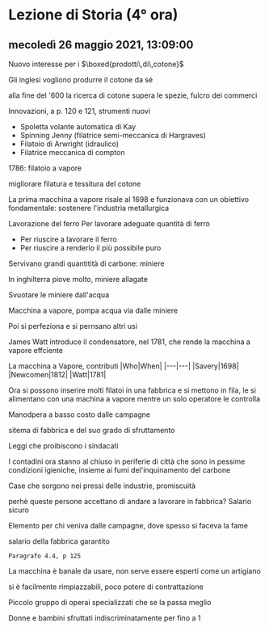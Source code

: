 # Lezione di Storia (4° ora)

## mecoledì 26 maggio 2021, 13:09:00
Nuovo interesse per i $\boxed{prodotti\,di\,cotone}$

Gli inglesi vogliono produrre il cotone da sé

alla fine del '600 la ricerca di cotone supera le spezie, fulcro dei commerci

Innovazioni, a p. 120 e 121, strumenti nuovi

* Spoletta volante automatica di Kay
* Spinning Jenny (filatrice semi-meccanica di Hargraves)
* Filatoio di Arwright (idraulico)
* Filatrice meccanica di compton

1786: filatoio a vapore


migliorare filatura e tessitura del cotone

La prima macchina a vapore risale al 1698 e funzionava con un obiettivo fondamentale: sostenere l'industria metallurgica

Lavorazione del ferro
Per lavorare adeguate quantità di ferro
* Per riuscire a lavorare il ferro
* Per riuscire a renderlo il più possibile puro

Servivano grandi quantitità di carbone: miniere

In inghilterra piove molto, miniere allagate

Svuotare le miniere dall'acqua


Macchina a vapore, pompa acqua via dalle miniere

Poi si perfeziona e si pernsano altri usi

James Watt introduce il condensatore, nel 1781, che rende la macchina a vapore effciente

La macchina a Vapore, contributi
|Who|When|
|---|---|
|Savery|1698|
|Newcomen|1812|
|Watt|1781|


Ora si possono inserire molti filatoi in una fabbrica e si mettono in fila, le si alimentano con una machina a vapore mentre un solo operatore le controlla


Manodpera a basso costo dalle campagne


sitema di fabbrica e del suo grado di sfruttamento

 Leggi che proibiscono i sindacati

I contadini ora stanno al chiuso in periferie di città che sono in pessime condizioni igieniche, insieme ai fumi del'inquinamento del carbone

Case che sorgono nei pressi delle industrie, promiscuità


perhè queste persone accettano di andare a lavorare in fabbrica?
Salario sicuro

Elemento per chi veniva dalle campagne, dove spesso si faceva la fame

salario della fabbrica garantito

	Paragrafo 4.4, p 125


La macchina è banale da usare, non serve essere esperti come un artigiano

si è facilmente rimpiazzabili, poco potere di contrattazione

Piccolo gruppo di operai specializzati che se la passa meglio


Donne e bambini sfruttati indiscriminatamente per fino a 1
<!--stackedit_data:
eyJoaXN0b3J5IjpbNDc5NzU1MDc1LC0zMzczMjY1NjYsODUyOD
UzMjU3XX0=
-->